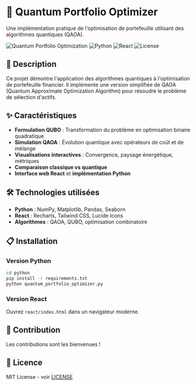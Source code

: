 # 🌌 Quantum Portfolio Optimizer

Une implémentation pratique de l'optimisation de portefeuille utilisant des algorithmes quantiques (QAOA).

![Quantum Portfolio Optimization](https://img.shields.io/badge/Quantum-Computing-blue)
![Python](https://img.shields.io/badge/Python-3.8+-green)
![React](https://img.shields.io/badge/React-18-cyan)
![License](https://img.shields.io/badge/License-MIT-yellow)

## 🎯 Description

Ce projet démontre l'application des algorithmes quantiques à l'optimisation de portefeuille financier. Il implémente une version simplifiée de QAOA (Quantum Approximate Optimization Algorithm) pour résoudre le problème de sélection d'actifs.

## ✨ Caractéristiques

- **Formulation QUBO** : Transformation du problème en optimisation binaire quadratique
- **Simulation QAOA** : Évolution quantique avec opérateurs de coût et de mélange
- **Visualisations interactives** : Convergence, paysage énergétique, métriques
- **Comparaison classique vs quantique**
- **Interface web React** et **implémentation Python**

## 🛠️ Technologies utilisées

- **Python** : NumPy, Matplotlib, Pandas, Seaborn
- **React** : Recharts, Tailwind CSS, Lucide Icons
- **Algorithmes** : QAOA, QUBO, optimisation combinatoire

## 📋 Installation

### Version Python

```bash
cd python
pip install -r requirements.txt
python quantum_portfolio_optimizer.py
```

### Version React

Ouvrez `react/index.html` dans un navigateur moderne.

## 🤝 Contribution

Les contributions sont les bienvenues !

## 📜 Licence

MIT License - voir [LICENSE](LICENSE)
